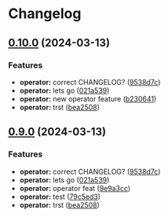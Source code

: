 # Changelog

## [0.10.0](https://github.com/JoaoBraveCoding/test-release/compare/v0.9.0...v0.10.0) (2024-03-13)


### Features

* **operator:** correct CHANGELOG? ([9538d7c](https://github.com/JoaoBraveCoding/test-release/commit/9538d7c893c6b6f6214dd6cee88d917ba1b1b656))
* **operator:** lets go ([021a539](https://github.com/JoaoBraveCoding/test-release/commit/021a539698c9200d6e511d53a4c4399ce95f9e13))
* **operator:** new operator feature ([b230641](https://github.com/JoaoBraveCoding/test-release/commit/b23064109e268e6325678438398026ea788773e7))
* **operator:** trst ([bea2508](https://github.com/JoaoBraveCoding/test-release/commit/bea250828fcc21a62d4bd15f2043afd1d1d1d436))

## [0.9.0](https://github.com/JoaoBraveCoding/test-release/compare/v0.8.0...v0.9.0) (2024-03-13)


### Features

* **operator:** correct CHANGELOG? ([9538d7c](https://github.com/JoaoBraveCoding/test-release/commit/9538d7c893c6b6f6214dd6cee88d917ba1b1b656))
* **operator:** lets go ([021a539](https://github.com/JoaoBraveCoding/test-release/commit/021a539698c9200d6e511d53a4c4399ce95f9e13))
* **operator:** operator feat ([9e9a3cc](https://github.com/JoaoBraveCoding/test-release/commit/9e9a3cc16408255ba65b1d406917e5cab15ee164))
* **operator:** test ([79c5ed3](https://github.com/JoaoBraveCoding/test-release/commit/79c5ed3f3c25eec7a64651a117595cb516e4ca88))
* **operator:** trst ([bea2508](https://github.com/JoaoBraveCoding/test-release/commit/bea250828fcc21a62d4bd15f2043afd1d1d1d436))
